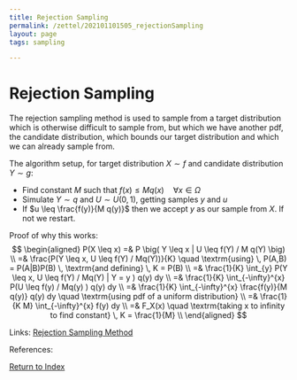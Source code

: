 ```yaml
---
title: Rejection Sampling
permalink: /zettel/202101101505_rejectionSampling
layout: page
tags: sampling

---
```

# Rejection Sampling

The rejection sampling method is used to sample from a target distribution which is otherwise difficult to sample from, but which we have another
pdf, the candidate distribution, which bounds our target distribution and which we can already sample from.

The algorithm setup, for target distribution $X \sim f$ and candidate distribution $Y \sim g$:
- Find constant $M$ such that $f(x) \leq M q(x) \quad \forall x \in \Omega$
- Simulate $Y \sim q$ and $U \sim U(0,1)$, getting samples $y$ and $u$
- If $u \leq \frac{f(y)}{M q(y)}$ then we accept $y$ as our sample from $X$. If not we restart. 

Proof of why this works:
$$
\begin{aligned}
P(X \leq x) =& P \big( Y \leq x | U \leq f(Y) / M q(Y) \big) \\
=& \frac{P(Y \leq x, U \leq f(Y) / Mq(Y))}{K} \quad \textrm{using} \, P(A,B) = P(A|B)P(B) \, \textrm{and defining} \, K = P(B) \\
=& \frac{1}{K} \int_{y} P(Y \leq x, U \leq f(Y) / Mq(Y) | Y = y ) q(y) dy \\
=& \frac{1}{K} \int_{-\infty}^{x} P(U \leq f(y) / Mq(y) ) q(y) dy \\
=& \frac{1}{K} \int_{-\infty}^{x} \frac{f(y)}{M q(y)} q(y) dy \quad \textrm{using pdf of a uniform distribution} \\
=& \frac{1}{K M} \int_{-\infty}^{x} f(y) dy \\
=& F_X(x) \quad \textrm{taking x to infinity to find constant} \, K = \frac{1}{M} \\
\end{aligned}
$$

Links: [Rejection Sampling Method](https://www.sciencedirect.com/topics/mathematics/rejection-method)

References: 

[Return to Index](index)